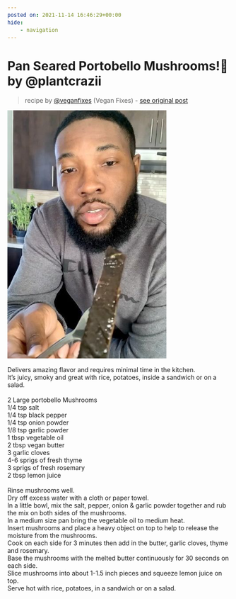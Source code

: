 ```yaml
---
posted on: 2021-11-14 16:46:29+00:00
hide:
    - navigation
---
```


# Pan Seared Portobello Mushrooms!🍄 by @plantcrazii 

> recipe by [@veganfixes](https://www.instagram.com/veganfixes/) 
(Vegan Fixes) - [see original post](https://instagram.com/p/CWQ3IOtBAWL)

![](../img/veganfixes_14-11-2021_1611.png)

Delivers amazing flavor and requires minimal time in the kitchen.\
It’s juicy, smoky and great with rice, potatoes, inside a sandwich or on a salad.\
\
2 Large portobello Mushrooms\
1/4 tsp salt\
1/4 tsp black pepper \
1/4 tsp onion powder\
1/8 tsp garlic powder\
1 tbsp vegetable oil\
2 tbsp vegan butter \
3 garlic cloves\
4-6 sprigs of fresh thyme\
3 sprigs of fresh rosemary \
2 tbsp lemon juice\
\
Rinse mushrooms well.\
Dry off excess water with a cloth or paper towel.\
In a little bowl, mix the salt, pepper, onion & garlic powder together and rub the mix on both sides of the mushrooms. \
In a medium size pan bring the vegetable oil to medium heat.\
Insert mushrooms and place a heavy object on top to help to release the moisture from the mushrooms.\
Cook on each side for 3 minutes then add in the butter, garlic cloves, thyme and rosemary.\
Base the mushrooms with the melted butter continuously for 30 seconds on each side.\
Slice mushrooms into about 1-1.5 inch pieces and squeeze lemon juice on top.\
Serve hot with rice, potatoes, in a sandwich or on a salad. 